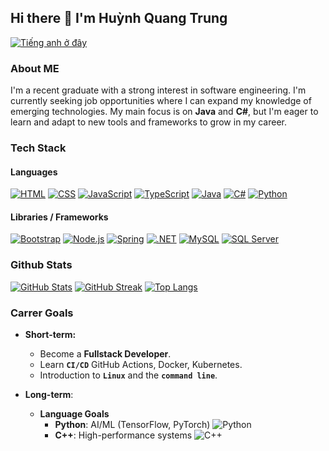 ## Hi there 👋 I'm Huỳnh Quang Trung

[![Tiếng anh ở đây](https://img.shields.io/badge/Vietnamese_is_here!-bcdfff?style=for-the-badge&stype=for-the-badge&logoSize=40)](./README.md)

### About ME

I'm a recent graduate with a strong interest in software engineering. I'm currently seeking job opportunities where I can expand my knowledge of emerging technologies. My main focus is on **Java** and **C#**, but I'm eager to learn and adapt to new tools and frameworks to grow in my career.

### Tech Stack

#### Languages

[![HTML](https://img.shields.io/badge/HTML5-E34F26?style=for-the-badge&logo=html5&logoColor=white)](https://developer.mozilla.org/en-US/docs/Web/HTML)
[![CSS](https://img.shields.io/badge/CSS3-1572B6?style=for-the-badge&logo=css3&logoColor=white)](https://developer.mozilla.org/en-US/docs/Web/CSS)
[![JavaScript](https://img.shields.io/badge/JavaScript-F7DF1E?style=for-the-badge&logo=javascript&logoColor=black)](https://developer.mozilla.org/en-US/docs/Web/JavaScript)
[![TypeScript](https://img.shields.io/badge/TypeScript-3178C6?style=for-the-badge&logo=typescript&logoColor=white)](https://www.typescriptlang.org/)
[![Java](https://img.shields.io/badge/Java-ED8B00?style=for-the-badge&logo=openjdk&logoColor=white)](https://www.java.com/)
[![C#](https://img.shields.io/badge/C%23-512BD4?style=for-the-badge&logo=c-sharp&logoColor=white)](https://learn.microsoft.com/en-us/dotnet/csharp/)
[![Python](https://img.shields.io/badge/Python-3776AB?style=for-the-badge&logo=python&logoColor=white)](https://www.python.org/)

#### Libraries / Frameworks

[![Bootstrap](https://img.shields.io/badge/Bootstrap-7952B3?style=for-the-badge&logo=bootstrap&logoColor=white)](https://getbootstrap.com/)
[![Node.js](https://img.shields.io/badge/Node.js-339933?style=for-the-badge&logo=nodedotjs&logoColor=white)](https://nodejs.org)
[![Spring](https://img.shields.io/badge/Spring-6DB33F?style=for-the-badge&logo=spring&logoColor=white)](https://spring.io/)
[![.NET](https://img.shields.io/badge/.NET-512BD4?style=for-the-badge&logo=dotnet&logoColor=white)](https://dotnet.microsoft.com/)
[![MySQL](https://img.shields.io/badge/MySQL-4479A1?style=for-the-badge&logo=mysql&logoColor=white)](https://www.mysql.com/)
[![SQL Server](https://img.shields.io/badge/Microsoft_SQL_Server-CC2927?style=for-the-badge&logo=microsoft-sql-server&logoColor=white)](https://www.microsoft.com/en-us/sql-server)

### Github Stats

[![GitHub Stats](https://github-readme-stats.vercel.app/api?username=hqtrung01Yuk&show_icons=true&theme=tokyonight)](https://github.com/hqtrung01Yuk)
[![GitHub Streak](https://streak-stats.demolab.com?user=hqtrung01Yuk&theme=catppuccin-macchiato&hide_border=true&date_format=j%2Fn%5B%2FY%5D&card_width=450)](https://git.io/streak-stats)
[![Top Langs](https://github-readme-stats.vercel.app/api/top-langs/?username=hqtrung01Yuk&theme=tokyonight&layout=compact&langs_count=6&exclude=html,css\&border_color=2e4058)](https://github.com/hqtrung01Yuk)

### Carrer Goals

* **Short-term:**
  * Become a **Fullstack Developer**.
  * Learn **`CI/CD`** GitHub Actions, Docker, Kubernetes.
  * Introduction to **`Linux`** and the **`command line`**.

* **Long-term**:  
  * **Language Goals**
    * **Python**: AI/ML (TensorFlow, PyTorch) ![Python](https://img.shields.io/badge/Python-3776AB?logo=python&logoColor=white)
    * **C++**: High-performance systems ![C++](https://img.shields.io/badge/C%2B%2B-00599C?logo=c%2B%2B&logoColor=white)
